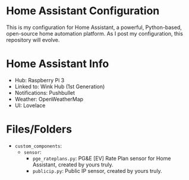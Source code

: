 # Home Assistant Configuration
This is my configuration for Home Assistant, a powerful, Python-based, open-source home automation platform. As I post my configuration, this repository will evolve.

# Home Assistant Info
* Hub: Raspberry Pi 3
* Linked to: Wink Hub (1st Generation)
* Notifications: Pushbullet
* Weather: OpenWeatherMap
* UI: Lovelace

# Files/Folders
* `custom_components`:
  * `sensor`:
    * `pge_rateplans.py`: PG&E [EV] Rate Plan sensor for Home Assistant, created by yours truly.
    * `publicip.py`: Public IP sensor, created by yours truly.
   
